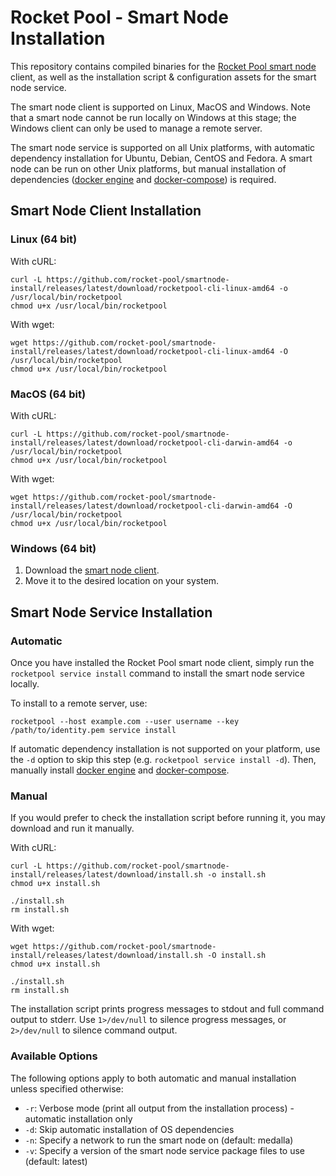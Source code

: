 # Rocket Pool - Smart Node Installation

This repository contains compiled binaries for the [Rocket Pool smart node](https://github.com/rocket-pool/smartnode) client, as well as the installation script & configuration assets for the smart node service.

The smart node client is supported on Linux, MacOS and Windows.
Note that a smart node cannot be run locally on Windows at this stage; the Windows client can only be used to manage a remote server.

The smart node service is supported on all Unix platforms, with automatic dependency installation for Ubuntu, Debian, CentOS and Fedora.
A smart node can be run on other Unix platforms, but manual installation of dependencies ([docker engine](https://docs.docker.com/engine/install/) and [docker-compose](https://docs.docker.com/compose/install/)) is required.


## Smart Node Client Installation

### Linux (64 bit)

With cURL:
```
curl -L https://github.com/rocket-pool/smartnode-install/releases/latest/download/rocketpool-cli-linux-amd64 -o /usr/local/bin/rocketpool
chmod u+x /usr/local/bin/rocketpool
```

With wget:
```
wget https://github.com/rocket-pool/smartnode-install/releases/latest/download/rocketpool-cli-linux-amd64 -O /usr/local/bin/rocketpool
chmod u+x /usr/local/bin/rocketpool
```

### MacOS (64 bit)

With cURL:
```
curl -L https://github.com/rocket-pool/smartnode-install/releases/latest/download/rocketpool-cli-darwin-amd64 -o /usr/local/bin/rocketpool
chmod u+x /usr/local/bin/rocketpool
```

With wget:
```
wget https://github.com/rocket-pool/smartnode-install/releases/latest/download/rocketpool-cli-darwin-amd64 -O /usr/local/bin/rocketpool
chmod u+x /usr/local/bin/rocketpool
```

### Windows (64 bit)

1. Download the [smart node client](https://github.com/rocket-pool/smartnode-install/releases/latest/download/rocketpool-cli-windows-amd64.exe).
2. Move it to the desired location on your system.


## Smart Node Service Installation

### Automatic

Once you have installed the Rocket Pool smart node client, simply run the `rocketpool service install` command to install the smart node service locally.

To install to a remote server, use:
```
rocketpool --host example.com --user username --key /path/to/identity.pem service install
```

If automatic dependency installation is not supported on your platform, use the `-d` option to skip this step (e.g. `rocketpool service install -d`).
Then, manually install [docker engine](https://docs.docker.com/engine/install/) and [docker-compose](https://docs.docker.com/compose/install/).

### Manual

If you would prefer to check the installation script before running it, you may download and run it manually.

With cURL:
```
curl -L https://github.com/rocket-pool/smartnode-install/releases/latest/download/install.sh -o install.sh
chmod u+x install.sh

./install.sh
rm install.sh
```

With wget:
```
wget https://github.com/rocket-pool/smartnode-install/releases/latest/download/install.sh -O install.sh
chmod u+x install.sh

./install.sh
rm install.sh
```

The installation script prints progress messages to stdout and full command output to stderr.
Use `1>/dev/null` to silence progress messages, or `2>/dev/null` to silence command output.

### Available Options

The following options apply to both automatic and manual installation unless specified otherwise:

* `-r`: Verbose mode (print all output from the installation process) - automatic installation only
* `-d`: Skip automatic installation of OS dependencies
* `-n`: Specify a network to run the smart node on (default: medalla)
* `-v`: Specify a version of the smart node service package files to use (default: latest)

